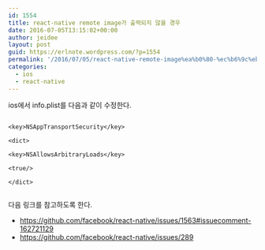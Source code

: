 ```yaml
---
id: 1554
title: react-native remote image가 출력되지 않을 경우
date: 2016-07-05T13:15:02+00:00
author: jeidee
layout: post
guid: https://erlnote.wordpress.com/?p=1554
permalink: '/2016/07/05/react-native-remote-image%ea%b0%80-%ec%b6%9c%eb%a0%a5%eb%90%98%ec%a7%80-%ec%95%8a%ec%9d%84-%ea%b2%bd%ec%9a%b0/'
categories:
  - ios
  - react-native
---
```

ios에서 info.plist를 다음과 같이 수정한다.

```
  
<key>NSAppTransportSecurity</key>
  
<dict>
  
<key>NSAllowsArbitraryLoads</key>
  
<true/>
  
</dict>
  
```

다음 링크를 참고하도록 한다.

  * https://github.com/facebook/react-native/issues/1563#issuecomment-162721129
  * https://github.com/facebook/react-native/issues/289